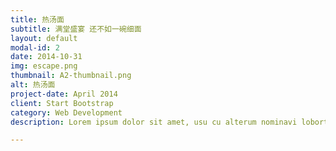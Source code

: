 ```yaml
---
title: 热汤面
subtitle: 满堂盛宴 还不如一碗细面
layout: default
modal-id: 2
date: 2014-10-31
img: escape.png
thumbnail: A2-thumbnail.png
alt: 热汤面
project-date: April 2014
client: Start Bootstrap
category: Web Development
description: Lorem ipsum dolor sit amet, usu cu alterum nominavi lobortis. At duo novum diceret. Tantas apeirian vix et, usu sanctus postulant inciderint ut, populo diceret necessitatibus in vim. Cu eum dicam feugiat noluisse.

---
```

